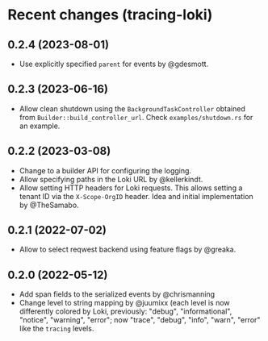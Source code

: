 Recent changes (tracing-loki)
=============================

0.2.4 (2023-08-01)
------------------

- Use explicitly specified `parent` for events by @gdesmott.

0.2.3 (2023-06-16)
------------------

- Allow clean shutdown using the `BackgroundTaskController` obtained from
  `Builder::build_controller_url`. Check `examples/shutdown.rs` for an example.

0.2.2 (2023-03-08)
------------------

- Change to a builder API for configuring the logging.
- Allow specifying paths in the Loki URL by @kellerkindt.
- Allow setting HTTP headers for Loki requests. This allows setting a tenant ID
  via the `X-Scope-OrgID` header. Idea and initial implementation by
  @TheSamabo.

0.2.1 (2022-07-02)
------------------

- Allow to select reqwest backend using feature flags by @greaka.

0.2.0 (2022-05-12)
------------------

- Add span fields to the serialized events by @chrismanning
- Change level to string mapping by @juumixx (each level is now differently
  colored by Loki, previously: "debug", "informational", "notice", "warning",
  "error"; now "trace", "debug", "info", "warn", "error" like the `tracing`
  levels.
